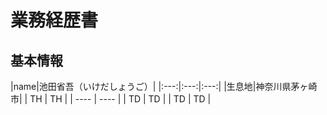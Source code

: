 # 業務経歴書
## 基本情報
|name|池田省吾（いけだしょうご）|
|:---:|:---:|:---:|
|生息地|神奈川県茅ヶ崎市|
|  TH  |  TH  |
| ---- | ---- |
|  TD  |  TD  |
|  TD  |  TD  |